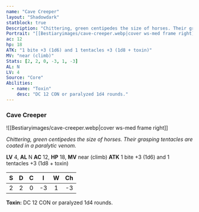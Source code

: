 ```yaml
---
name: "Cave Creeper"
layout: "Shadowdark"
statblock: true
Description: "Chittering, green centipedes the size of horses. Their grasping tentacles are coated in a paralytic venom."
Portrait: "[[Bestiaryimages/cave-creeper.webp|cover ws-med frame right]]"
ac: 12
hp: 18
ATK: "1 bite +3 (1d6) and 1 tentacles +3 (1d8 + toxin)"
MV: "near (climb)"
Stats: [2, 2, 0, -3, 1, -3]
AL: N
LV: 4
Source: "Core"
Abilities:
  - name: "Toxin"
    desc: "DC 12 CON or paralyzed 1d4 rounds."
---
```


### Cave Creeper

![[Bestiaryimages/cave-creeper.webp|cover ws-med frame right]]

_Chittering, green centipedes the size of horses. Their grasping tentacles are coated in a paralytic venom._

**LV** 4, **AL** N
**AC** 12, **HP** 18, **MV** near (climb)
**ATK** 1 bite +3 (1d6) and 1 tentacles +3 (1d8 + toxin)

|  S  |  D  |  C  |  I  |  W  |  Ch  |
|:---:|:---:|:---:|:---:|:---:|:----:|
| 2 | 2 | 0 | -3 | 1 | -3 |

**Toxin:** DC 12 CON or paralyzed 1d4 rounds.

